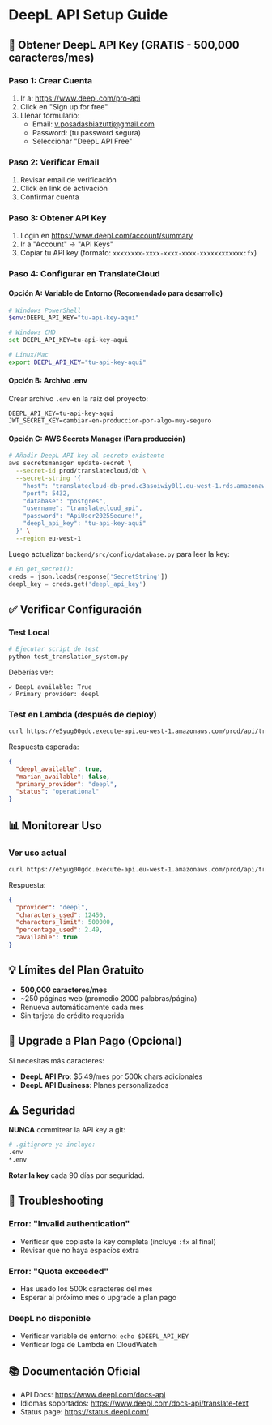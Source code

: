 # DeepL API Setup Guide

## 🔑 Obtener DeepL API Key (GRATIS - 500,000 caracteres/mes)

### Paso 1: Crear Cuenta
1. Ir a: https://www.deepl.com/pro-api
2. Click en "Sign up for free"
3. Llenar formulario:
   - Email: v.posadasbiazutti@gmail.com
   - Password: (tu password segura)
   - Seleccionar "DeepL API Free"

### Paso 2: Verificar Email
1. Revisar email de verificación
2. Click en link de activación
3. Confirmar cuenta

### Paso 3: Obtener API Key
1. Login en https://www.deepl.com/account/summary
2. Ir a "Account" → "API Keys"
3. Copiar tu API key (formato: `xxxxxxxx-xxxx-xxxx-xxxx-xxxxxxxxxxxx:fx`)

### Paso 4: Configurar en TranslateCloud

#### Opción A: Variable de Entorno (Recomendado para desarrollo)
```bash
# Windows PowerShell
$env:DEEPL_API_KEY="tu-api-key-aqui"

# Windows CMD
set DEEPL_API_KEY=tu-api-key-aqui

# Linux/Mac
export DEEPL_API_KEY="tu-api-key-aqui"
```

#### Opción B: Archivo .env
Crear archivo `.env` en la raíz del proyecto:
```env
DEEPL_API_KEY=tu-api-key-aqui
JWT_SECRET_KEY=cambiar-en-produccion-por-algo-muy-seguro
```

#### Opción C: AWS Secrets Manager (Para producción)
```bash
# Añadir DeepL API key al secreto existente
aws secretsmanager update-secret \
  --secret-id prod/translatecloud/db \
  --secret-string '{
    "host": "translatecloud-db-prod.c3asoiwiy0l1.eu-west-1.rds.amazonaws.com",
    "port": 5432,
    "database": "postgres",
    "username": "translatecloud_api",
    "password": "ApiUser2025Secure!",
    "deepl_api_key": "tu-api-key-aqui"
  }' \
  --region eu-west-1
```

Luego actualizar `backend/src/config/database.py` para leer la key:
```python
# En get_secret():
creds = json.loads(response['SecretString'])
deepl_key = creds.get('deepl_api_key')
```

## ✅ Verificar Configuración

### Test Local
```bash
# Ejecutar script de test
python test_translation_system.py
```

Deberías ver:
```
✓ DeepL available: True
✓ Primary provider: deepl
```

### Test en Lambda (después de deploy)
```bash
curl https://e5yug00gdc.execute-api.eu-west-1.amazonaws.com/prod/api/translation/status
```

Respuesta esperada:
```json
{
  "deepl_available": true,
  "marian_available": false,
  "primary_provider": "deepl",
  "status": "operational"
}
```

## 📊 Monitorear Uso

### Ver uso actual
```bash
curl https://e5yug00gdc.execute-api.eu-west-1.amazonaws.com/prod/api/translation/usage
```

Respuesta:
```json
{
  "provider": "deepl",
  "characters_used": 12450,
  "characters_limit": 500000,
  "percentage_used": 2.49,
  "available": true
}
```

## 💡 Límites del Plan Gratuito

- **500,000 caracteres/mes**
- ~250 páginas web (promedio 2000 palabras/página)
- Renueva automáticamente cada mes
- Sin tarjeta de crédito requerida

## 🚀 Upgrade a Plan Pago (Opcional)

Si necesitas más caracteres:
- **DeepL API Pro**: $5.49/mes por 500k chars adicionales
- **DeepL API Business**: Planes personalizados

## ⚠️ Seguridad

**NUNCA** commitear la API key a git:
```bash
# .gitignore ya incluye:
.env
*.env
```

**Rotar la key** cada 90 días por seguridad.

## 🔧 Troubleshooting

### Error: "Invalid authentication"
- Verificar que copiaste la key completa (incluye `:fx` al final)
- Revisar que no haya espacios extra

### Error: "Quota exceeded"
- Has usado los 500k caracteres del mes
- Esperar al próximo mes o upgrade a plan pago

### DeepL no disponible
- Verificar variable de entorno: `echo $DEEPL_API_KEY`
- Verificar logs de Lambda en CloudWatch

## 📚 Documentación Oficial

- API Docs: https://www.deepl.com/docs-api
- Idiomas soportados: https://www.deepl.com/docs-api/translate-text
- Status page: https://status.deepl.com/
